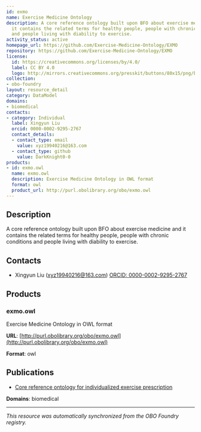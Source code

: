 ```yaml
---
id: exmo
name: Exercise Medicine Ontology
description: A core reference ontology built upon BFO about exercise medicine and
  it contains the related terms for healthy people, people with chronic conditions
  and people living with diability to exercise.
activity_status: active
homepage_url: https://github.com/Exercise-Medicine-Ontology/EXMO
repository: https://github.com/Exercise-Medicine-Ontology/EXMO
license:
  id: https://creativecommons.org/licenses/by/4.0/
  label: CC BY 4.0
  logo: http://mirrors.creativecommons.org/presskit/buttons/80x15/png/by.png
collection:
- obo-foundry
layout: resource_detail
category: DataModel
domains:
- biomedical
contacts:
- category: Individual
  label: Xingyun Liu
  orcid: 0000-0002-9295-2767
  contact_details:
  - contact_type: email
    value: xyz19940216@163.com
  - contact_type: github
    value: DarkKnight0-0
products:
- id: exmo.owl
  name: exmo.owl
  description: Exercise Medicine Ontology in OWL format
  format: owl
  product_url: http://purl.obolibrary.org/obo/exmo.owl
---
```


## Description

A core reference ontology built upon BFO about exercise medicine and it contains the related terms for healthy people, people with chronic conditions and people living with diability to exercise.

## Contacts

- Xingyun Liu (xyz19940216@163.com) [ORCID: 0000-0002-9295-2767](https://orcid.org/0000-0002-9295-2767)

## Products

### exmo.owl

Exercise Medicine Ontology in OWL format

**URL**: [http://purl.obolibrary.org/obo/exmo.owl](http://purl.obolibrary.org/obo/exmo.owl)

**Format**: owl

## Publications

- [Core reference ontology for individualized exercise prescription](https://www.ncbi.nlm.nih.gov/pubmed/39695140)

**Domains**: biomedical

---

*This resource was automatically synchronized from the OBO Foundry registry.*
